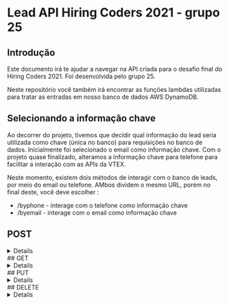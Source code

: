# Lead API Hiring Coders 2021 - grupo 25

## Introdução

Este documento irá te ajudar a navegar na API criada para o desafio final do Hiring Coders 2021. Foi desenvolvida pelo grupo 25.

Neste repositório você também irá encontrar as funções lambdas utilizadas para tratar as entradas em nosso banco de dados AWS DynamoDB.

## Selecionando a informação chave
Ao decorrer do projeto, tivemos que decidir qual informação do lead seria utilizada como chave (única no banco) para requisições no banco de dados. Inicialmente foi selecionado o email como informação chave. Com o projeto quase finalizado, alteramos a informação chave para telefone para facilitar a interação com as APIs da VTEX.

Neste momento, existem dois métodos de interagir com o banco de leads, por meio do email ou telefone. AMbos dividem o mesmo URL, porém no final deste, você deve escolher :

- /byphone - interage com o telefone como informação chave
- /byemail - interage com o email como informação chave

## POST
<details>
### Descrição
Esta requisição cria customers como lead ou cliente. Caso tente-se criar um customer como client e este já existir como lead, haverá uma alteração de tipo. A procura do customer no banco de dados é feito baseado na informação chave inserido, portanto este campo é obrigatório e único no banco.

### Atributos
    {
       "payload": {
          "Item": {
             "name": "(inserir nome aqui)",
             "phoneNumber": "(inserir telefone aqui)",
             "email": "(inserir email aqui)",
             "type": "(inserir lead/client)"
          }
       }
    }

**name** - nome do customer (opcional)  
**phoneNumber** - telefone (obrigatório caso utilize a rota **/byphone**) 
**email** - email (obrigatório caso utilize a rota **/byemail**)  
**type** - tipo de customer [lead ou client] (obrigatório)  

### Respostas

 **1. Item válido e adicionado ao bando de dados**
 
 ### Entrada 
    {
	   "payload": {
          "Item": {
             "name": "João A",
             "phoneNumber": "11 1111-11111",
             "email": "joaoa@email.com",
             "type": "lead"
          }
       }
    }
    
  ### Saída

    {
       "statusCode": 201,
       "body": "Customer created!"
    }
  
**2. Item válido mas já existe na tabela (email ou phoneNumber já cadastrado)**
  ### Saída

    {
       "statusCode": 409,
       "body": "Customer already exists!"
    }

**3. Item válido e já existe na tabela como lead, e será adicionado como client**
 ### Saída

    {
       "statusCode": 202,
       "body": "Customer is now a client!"
    }
    
**4. Caso haja algum erro na API durante operações no banco de dados**
 ### Saída

    {
       "statusCode": 400,
       "body": "Error during database operation!"
    }
</details>
## GET
<details>
### Descrição
Esta requisição altera permite você buscar um customer ou todos. A procura por um customer no banco de dados é feito baseado na informação chave inserida, portanto este campo é obrigatório e único no banco. Para buscar todos os customer, coloque o caracter * no lugar da informação chave.

### Passagem
Há a possibilidade de interagir com a API para com a URL sem a necessidade de uma estrutura json no corpo da requisição. Caso queira obter todos os customers, adicione no final do URL "**/***". Caso queria receber apenas um customer, adicionar a informação chave do customer que deseja no fim do URL "/**{informação chave do customer}**".

### Atributos
    {
       "payload": {
          "Item": {
             "email/phoneNumber": "(inserir email/phoneNumber ou * aqui)",
          }
       }
    }
    
**phoneNumber** - telefone (obrigatório caso utilize a rota **/byphone**) 
**email** - email (obrigatório caso utilize a rota **/byemail**)  


### Respostas

 **1. Todos os customers**
 
 ### Entrada 
    {
	   "payload": {
          "Item": {
             "email": "*"
          }
       }
    }
    
  ### Saída

    {
       "statusCode": 200,
       "body": [           (lista customers)
          {...}, 
          {...},
          ...
       ]
    }
  
**2. Email existente no banco de dados**
 
 ### Entrada 
    {
	   "payload": {
          "Item": {
             "email": "joaoa@email.com"
          }
       }
    }
    
  ### Saída

    {
       "statusCode": 200,
       "body": [
          {
             "phoneNumber": "22 2222-22222",
             "clientAt": "1630095395715",
             "updatedAt": "1630095912750",
             "createdAt": "1630095239814",
             "email": "joaoa@email.com",
             "id": "4a3b65a2-cd17-4ddf-8106-02ae949f6248",
             "name": "João B",
             "leadAt": "1630095239814",
             "type": "client"
          }
       ]
    }
   
**3. Email inexistente no banco de dados**
 ### Saída

    {
       "statusCode": 404,
       "body": "No customer found!"
    }
</details>
## PUT
<details>
### Descrição
Esta requisição altera o nome ou telefone do customer. A procura do customer no banco de dados é feito baseado na informação chave inserida, portanto este campo é obrigatório e único no banco. Para o put ser efetivo, deve-se adicionar pelo menos um dos campos name, email ou phoneNumber sendo estes não a informação chave.  
**Importante: A informação chave não pode ser alterada.  
Importante: Caso queira mudar de tipo de customer de *lead* para *client*, utilizar a requisição POST**
### Atributos
    {
       "payload": {
          "Item": {
             "name": "(inserir nome aqui)",
             "phoneNumber": "(inserir telefone aqui)",
             "email": "(inserir email aqui)",
          }
       }
    }

**name** - nome do customer (opcional)  
**phoneNumber** - telefone (obrigatório caso utilize a rota **/byphone**) 
**email** - email (obrigatório caso utilize a rota **/byemail**)  

### Respostas

 **1. Email existente no banco de dados e alterações**
 
 ### Entrada 
    {
	   "payload": {
          "Item": {
             "name": "João B",
             "phoneNumber": "22 2222-22222",
             "email": "joaoa@email.com"
          }
       }
    }
    
  ### Saída

    {
       "statusCode": 202,
       "body": "Customer updated!"
    }
  
**2. Email inexistente no banco de dados e alterações**
  ### Saída

    {
       "statusCode": 404,
       "body": "Customer not found!"
    }
   
**3. Caso haja algum erro na API durante operações no banco de dados**
 ### Saída

    {
       "statusCode": 400,
       "body": "Error during database operation!"
    }
</details>
## DELETE
<details>
### Descrição
Esta requisição permite deletar um customer do banco de dados permanentemente. A procura por um customer no banco de dados é feito baseado na informação chave, portanto este campo é obrigatório e único no banco.

### Passagem
Há a possibilidade de interagir com a API para com a URL sem a necessidade de uma estrutura json no corpo da requisição. Caso queira deletar um customer, adicionar a informação chave do customer que deseja deletar no fim do URL "**/{informação chave do customer}**".

### Atributos
    {
       "payload": {
          "Item": {
             "email": "(inserir email aqui)",
          }
       }
    }
**phoneNumber** - telefone (obrigatório caso utilize a rota **/byphone**) 
**email** - email (obrigatório caso utilize a rota **/byemail**)  

### Respostas

 **1. Email existente no banco de dados**
 
 ### Entrada
    {
	   "payload": {
          "Item": {
             "email": "joaoa@email.com"
          }
       }
    }
    
  ### Saída

    {
       "statusCode": 202,
       "body": "Customer deleted!"
    }
  
**2. Email inexistente no banco de dados**
   
  ### Saída

    {
       "statusCode": 404,
       "body": "Customer not found!"
    }
  </details>
